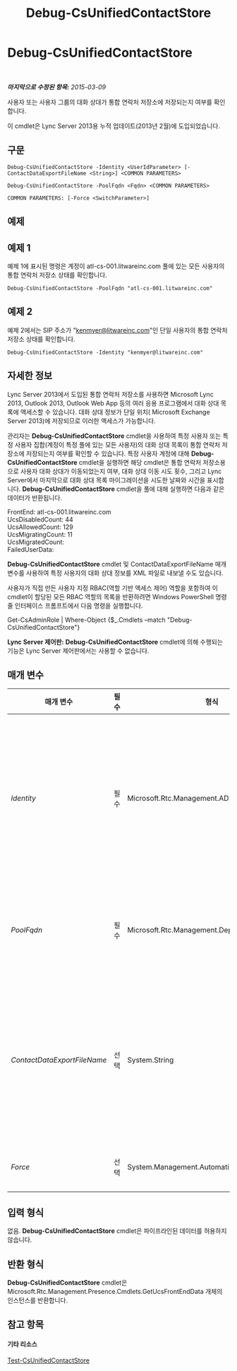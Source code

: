 ﻿---
title: Debug-CsUnifiedContactStore
TOCTitle: Debug-CsUnifiedContactStore
ms:assetid: 8e92d262-604d-41b1-9530-947765025a79
ms:mtpsurl: https://technet.microsoft.com/ko-kr/library/JJ994054(v=OCS.15)
ms:contentKeyID: 52056889
ms.date: 08/10/2015
mtps_version: v=OCS.15
ms.translationtype: HT
---

# Debug-CsUnifiedContactStore

 

_**마지막으로 수정된 항목:** 2015-03-09_

사용자 또는 사용자 그룹의 대화 상대가 통합 연락처 저장소에 저장되는지 여부를 확인합니다.

이 cmdlet은 Lync Server 2013용 누적 업데이트(2013년 2월)에 도입되었습니다.

## 구문

    Debug-CsUnifiedContactStore -Identity <UserIdParameter> [-ContactDataExportFileName <String>] <COMMON PARAMETERS>

    Debug-CsUnifiedContactStore -PoolFqdn <Fqdn> <COMMON PARAMETERS>

    COMMON PARAMETERS: [-Force <SwitchParameter>]

## 예제

## 예제 1

예제 1에 표시된 명령은 계정이 atl-cs-001.litwareinc.com 풀에 있는 모든 사용자의 통합 연락처 저장소 상태를 확인합니다.

    Debug-CsUnifiedContactStore -PoolFqdn "atl-cs-001.litwareinc.com"

## 예제 2

예제 2에서는 SIP 주소가 "kenmyer@litwareinc.com"인 단일 사용자의 통합 연락처 저장소 상태를 확인합니다.

    Debug-CsUnifiedContactStore -Identity "kenmyer@litwareinc.com"

## 자세한 정보

Lync Server 2013에서 도입된 통합 연락처 저장소를 사용하면 Microsoft Lync 2013, Outlook 2013, Outlook Web App 등의 여러 응용 프로그램에서 대화 상대 목록에 액세스할 수 있습니다. 대화 상대 정보가 단일 위치( Microsoft Exchange Server 2013)에 저장되므로 이러한 액세스가 가능합니다.

관리자는 **Debug-CsUnifiedContactStore** cmdlet을 사용하여 특정 사용자 또는 특정 사용자 집합(계정이 특정 풀에 있는 모든 사용자)의 대화 상대 목록이 통합 연락처 저장소에 저장되는지 여부를 확인할 수 있습니다. 특정 사용자 계정에 대해 **Debug-CsUnifiedContactStore** cmdlet을 실행하면 해당 cmdlet은 통합 연락처 저장소용으로 사용자 대화 상대가 이동되었는지 여부, 대화 상대 이동 시도 횟수, 그리고 Lync Server에서 마지막으로 대화 상대 목록 마이그레이션을 시도한 날짜와 시간을 표시합니다. **Debug-CsUnifiedContactStore** cmdlet을 풀에 대해 실행하면 다음과 같은 데이터가 반환됩니다.

FrontEnd: atl-cs-001.litwareinc.com  
UcsDisabledCount: 44  
UcsAllowedCount: 129  
UcsMigratingCount: 11  
UcsMigratedCount:  
FailedUserData:

**Debug-CsUnifiedContactStore** cmdlet 및 ContactDataExportFileName 매개 변수를 사용하여 특정 사용자의 대화 상대 정보를 XML 파일로 내보낼 수도 있습니다.

사용자가 직접 만든 사용자 지정 RBAC(역할 기반 액세스 제어) 역할을 포함하여 이 cmdlet이 할당된 모든 RBAC 역할의 목록을 반환하려면 Windows PowerShell 명령줄 인터페이스 프롬프트에서 다음 명령을 실행합니다.

Get-CsAdminRole | Where-Object {$\_.Cmdlets –match "Debug-CsUnifiedContactStore"}

**Lync Server 제어판:** **Debug-CsUnifiedContactStore** cmdlet에 의해 수행되는 기능은 Lync Server 제어판에서는 사용할 수 없습니다.

## 매개 변수


<table>
<colgroup>
<col style="width: 25%" />
<col style="width: 25%" />
<col style="width: 25%" />
<col style="width: 25%" />
</colgroup>
<thead>
<tr class="header">
<th>매개 변수</th>
<th>필수</th>
<th>형식</th>
<th>설명</th>
</tr>
</thead>
<tbody>
<tr class="odd">
<td><p><em>Identity</em></p></td>
<td><p>필수</p></td>
<td><p>Microsoft.Rtc.Management.AD.UserIdParameter</p></td>
<td><p>통합 연락처 저장소 상태를 확인 중인 개별 사용자의 SIP 주소입니다. 사용자는 명령당 한 명만 지정할 수 있습니다. 예를 들면 다음과 같습니다.</p>
<p>-Identity &quot;kenmyer@litwareinc.com&quot;</p>
<p>SIP 주소를 지정할 때 필요에 따라 sip: 접두사를 포함할 수 있습니다. 예를 들어 다음 구문도 사용 가능합니다.</p>
<p>-Identity &quot;sip:kenmyer@litwareinc.com&quot;</p></td>
</tr>
<tr class="even">
<td><p><em>PoolFqdn</em></p></td>
<td><p>필수</p></td>
<td><p>Microsoft.Rtc.Management.Deploy.Fqdn</p></td>
<td><p>통합 연락처 저장소 상태를 확인 중인 등록자 풀의 정규화된 도메인 이름입니다. 지정된 풀에 있는 모든 사용자 계정을 확인합니다. 예를 들면 다음과 같습니다.</p>
<p>-PoolFqdn &quot;atl-cs-001.litwareinc.com&quot;</p></td>
</tr>
<tr class="odd">
<td><p><em>ContactDataExportFileName</em></p></td>
<td><p>선택</p></td>
<td><p>System.String</p></td>
<td><p>통합 연락처 저장소에서 내보낸 지정한 사용자의 대화 상대가 포함되는 XML 파일의 파일 경로입니다. 예를 들면 다음과 같습니다.</p>
<p>-ContactDataExportFileName &quot;C:\Exports\KenMyer.xml&quot;</p>
<p>대화 상대를 내보내려는 사용자의 SIP 주소와 Identity 매개 변수를 포함해야 합니다. 사용자가 통합 연락처 저장소를 사용하도록 설정되지 않은 경우에는 명령이 종료되며 대화 상대 내보내기가 수행되지 않습니다.</p></td>
</tr>
<tr class="even">
<td><p><em>Force</em></p></td>
<td><p>선택</p></td>
<td><p>System.Management.Automation.SwitchParameter</p></td>
<td><p>명령을 실행할 때 발생할 수 있는 심각하지 않은 오류 메시지를 표시하지 않습니다.</p></td>
</tr>
</tbody>
</table>


## 입력 형식

없음. **Debug-CsUnifiedContactStore** cmdlet은 파이프라인된 데이터를 허용하지 않습니다.

## 반환 형식

**Debug-CsUnifiedContactStore** cmdlet은 Microsoft.Rtc.Management.Presence.Cmdlets.GetUcsFrontEndData 개체의 인스턴스를 반환합니다.

## 참고 항목

#### 기타 리소스

[Test-CsUnifiedContactStore](test-csunifiedcontactstore.md)


